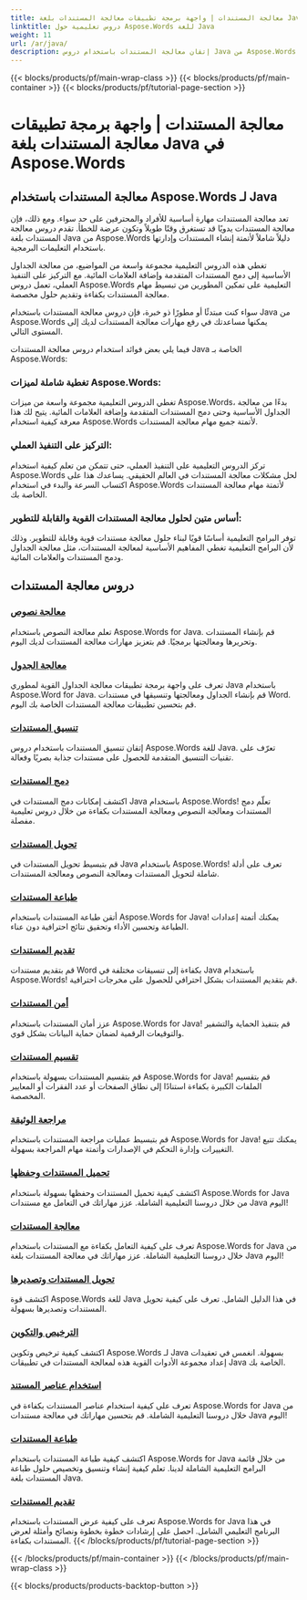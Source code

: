 ```yaml
---
title: معالجة المستندات | واجهة برمجة تطبيقات معالجة المستندات بلغة Java في Aspose.Words
linktitle: دروس تعليمية حول Aspose.Words للغة Java
weight: 11
url: /ar/java/
description: إتقان معالجة المستندات باستخدام دروس Java من Aspose.Words. تعلم معالجة النصوص ومعالجة الجداول والدمج والمزيد. قم بأتمتة مهام المستندات بكفاءة.
---
```


{{< blocks/products/pf/main-wrap-class >}}
{{< blocks/products/pf/main-container >}}
{{< blocks/products/pf/tutorial-page-section >}}

# معالجة المستندات | واجهة برمجة تطبيقات معالجة المستندات بلغة Java في Aspose.Words

## معالجة المستندات باستخدام Aspose.Words لـ Java
تعد معالجة المستندات مهارة أساسية للأفراد والمحترفين على حد سواء. ومع ذلك، فإن معالجة المستندات يدويًا قد تستغرق وقتًا طويلاً وتكون عرضة للخطأ. تقدم دروس معالجة المستندات بلغة Java من Aspose.Words دليلاً شاملاً لأتمتة إنشاء المستندات وإدارتها باستخدام التعليمات البرمجية.

تغطي هذه الدروس التعليمية مجموعة واسعة من المواضيع، من معالجة الجداول الأساسية إلى دمج المستندات المتقدمة وإضافة العلامات المائية. مع التركيز على التنفيذ العملي، تعمل دروس Aspose.Words التعليمية على تمكين المطورين من تبسيط مهام معالجة المستندات بكفاءة وتقديم حلول مخصصة.

سواء كنت مبتدئًا أو مطورًا ذو خبرة، فإن دروس معالجة المستندات باستخدام Java من Aspose.Words يمكنها مساعدتك في رفع مهارات معالجة المستندات لديك إلى المستوى التالي.

فيما يلي بعض فوائد استخدام دروس معالجة المستندات Java الخاصة بـ Aspose.Words:

### تغطية شاملة لميزات Aspose.Words: 
تغطي الدروس التعليمية مجموعة واسعة من ميزات Aspose.Words، بدءًا من معالجة الجداول الأساسية وحتى دمج المستندات المتقدمة وإضافة العلامات المائية. يتيح لك هذا معرفة كيفية استخدام Aspose.Words لأتمتة جميع مهام معالجة المستندات.
### التركيز على التنفيذ العملي: 
تركز الدروس التعليمية على التنفيذ العملي، حتى تتمكن من تعلم كيفية استخدام Aspose.Words لحل مشكلات معالجة المستندات في العالم الحقيقي. يساعدك هذا على اكتساب السرعة والبدء في استخدام Aspose.Words لأتمتة مهام معالجة المستندات الخاصة بك.
### أساس متين لحلول معالجة المستندات القوية والقابلة للتطوير:
توفر البرامج التعليمية أساسًا قويًا لبناء حلول معالجة مستندات قوية وقابلة للتطوير. وذلك لأن البرامج التعليمية تغطي المفاهيم الأساسية لمعالجة المستندات، مثل معالجة الجداول ودمج المستندات والعلامات المائية.
## دروس معالجة المستندات
### [معالجة نصوص](./word-processing/) 
تعلم معالجة النصوص باستخدام Aspose.Words for Java. قم بإنشاء المستندات وتحريرها ومعالجتها برمجيًا. قم بتعزيز مهارات معالجة المستندات لديك اليوم.
### [معالجة الجدول](./table-processing/)
تعرف على واجهة برمجة تطبيقات معالجة الجداول القوية لمطوري Java باستخدام Aspose.Word for Java. قم بإنشاء الجداول ومعالجتها وتنسيقها في مستندات Word. قم بتحسين تطبيقات معالجة المستندات الخاصة بك اليوم.
### [تنسيق المستندات](./document-styling/)
إتقان تنسيق المستندات باستخدام دروس Aspose.Words للغة Java. تعرّف على تقنيات التنسيق المتقدمة للحصول على مستندات جذابة بصريًا وفعالة. 
### [دمج المستندات](./document-merging/)
اكتشف إمكانات دمج المستندات في Java باستخدام Aspose.Words! تعلّم دمج المستندات ومعالجة النصوص ومعالجة المستندات بكفاءة من خلال دروس تعليمية مفصلة. 
### [تحويل المستندات](./document-converting/)
قم بتبسيط تحويل المستندات في Java باستخدام Aspose.Words! تعرف على أدلة شاملة لتحويل المستندات ومعالجة النصوص ومعالجة المستندات.
### [طباعة المستندات](./document-printing/)
أتقن طباعة المستندات باستخدام Aspose.Words for Java! يمكنك أتمتة إعدادات الطباعة وتحسين الأداء وتحقيق نتائج احترافية دون عناء.
### [تقديم المستندات](./document-rendering/)
قم بتقديم مستندات Word بكفاءة إلى تنسيقات مختلفة في Java باستخدام Aspose.Words! قم بتقديم المستندات بشكل احترافي للحصول على مخرجات احترافية.
### [أمن المستندات](./document-security/)
عزز أمان المستندات باستخدام Aspose.Words for Java! قم بتنفيذ الحماية والتشفير والتوقيعات الرقمية لضمان حماية البيانات بشكل قوي. 
### [تقسيم المستندات](./document-splitting/)
قم بتقسيم المستندات بسهولة باستخدام Aspose.Words for Java! قم بتقسيم الملفات الكبيرة بكفاءة استنادًا إلى نطاق الصفحات أو عدد الفقرات أو المعايير المخصصة.
### [مراجعة الوثيقة](./document-revision/)
قم بتبسيط عمليات مراجعة المستندات باستخدام Aspose.Words for Java! يمكنك تتبع التغييرات وإدارة التحكم في الإصدارات وأتمتة مهام المراجعة بسهولة. 
### [تحميل المستندات وحفظها](./document-loading-and-saving/)
اكتشف كيفية تحميل المستندات وحفظها بسهولة باستخدام Aspose.Words for Java من خلال دروسنا التعليمية الشاملة. عزز مهاراتك في التعامل مع مستندات Java اليوم!
### [معالجة المستندات](./document-manipulation/)
تعرف على كيفية التعامل بكفاءة مع المستندات باستخدام Aspose.Words for Java من خلال دروسنا التعليمية الشاملة. عزز مهاراتك في معالجة المستندات بلغة Java اليوم!
### [تحويل المستندات وتصديرها](./document-conversion-and-export/)
اكتشف قوة Aspose.Words للغة Java في هذا الدليل الشامل. تعرف على كيفية تحويل المستندات وتصديرها بسهولة.
### [الترخيص والتكوين](./licensing-and-configuration/)
اكتشف كيفية ترخيص وتكوين Aspose.Words لـ Java بسهولة. انغمس في تعقيدات إعداد مجموعة الأدوات القوية هذه لمعالجة المستندات في تطبيقات Java الخاصة بك.
### [استخدام عناصر المستند](./using-document-elements/)
تعرف على كيفية استخدام عناصر المستندات بكفاءة في Aspose.Words for Java من خلال دروسنا التعليمية الشاملة. قم بتحسين مهاراتك في معالجة مستندات Java اليوم!
### [طباعة المستندات](./printing-documents/)
اكتشف كيفية طباعة المستندات باستخدام Aspose.Words for Java من خلال قائمة البرامج التعليمية الشاملة لدينا. تعلم كيفية إنشاء وتنسيق وتخصيص حلول طباعة المستندات بلغة Java.
### [تقديم المستندات](./rendering-documents/)
تعرف على كيفية عرض المستندات باستخدام Aspose.Words for Java في هذا البرنامج التعليمي الشامل. احصل على إرشادات خطوة بخطوة ونصائح وأمثلة لعرض المستندات بكفاءة.
{{< /blocks/products/pf/tutorial-page-section >}}

{{< /blocks/products/pf/main-container >}}
{{< /blocks/products/pf/main-wrap-class >}}

{{< blocks/products/products-backtop-button >}}
